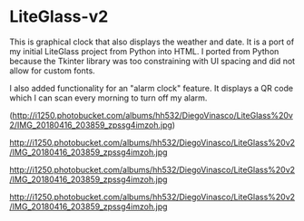 # LiteGlass-v2

This  is graphical clock that also displays the weather and date. It is a port of my initial LiteGlass project from Python into HTML. I ported from Python because the Tkinter library was too constraining with UI spacing and did not allow for custom fonts.

I also added functionality for an "alarm clock" feature. It displays a QR code which I can scan every morning to turn off my alarm.

(http://i1250.photobucket.com/albums/hh532/DiegoVinasco/LiteGlass%20v2/IMG_20180416_203859_zpssg4imzoh.jpg)

http://i1250.photobucket.com/albums/hh532/DiegoVinasco/LiteGlass%20v2/IMG_20180416_203859_zpssg4imzoh.jpg

http://i1250.photobucket.com/albums/hh532/DiegoVinasco/LiteGlass%20v2/IMG_20180416_203859_zpssg4imzoh.jpg

http://i1250.photobucket.com/albums/hh532/DiegoVinasco/LiteGlass%20v2/IMG_20180416_203859_zpssg4imzoh.jpg
